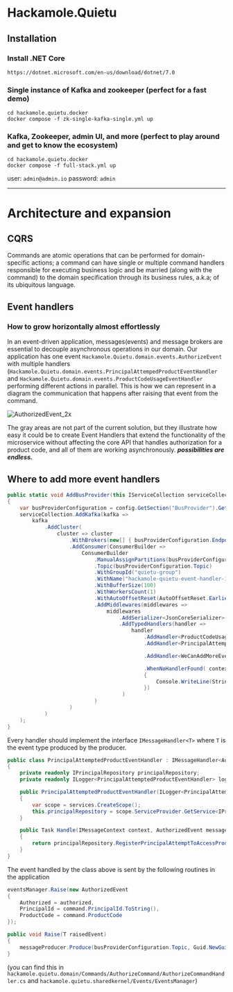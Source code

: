 # Hackamole.Quietu

## Installation

### Install .NET Core
```
https://dotnet.microsoft.com/en-us/download/dotnet/7.0
```

### Single instance of Kafka and zookeeper (perfect for a fast demo)
```
cd hackamole.quietu.docker
docker compose -f zk-single-kafka-single.yml up
```

### Kafka, Zookeeper, admin UI, and more (perfect to play around and get to know the ecosystem)
```
cd hackamole.quietu.docker
docker compose -f full-stack.yml up
```
user: ```admin@admin.io``` password: ```admin```

- - - -

# Architecture and expansion

## CQRS

Commands are atomic operations that can be performed for domain-specific actions; a command can have single or multiple command handlers responsible for executing business logic and be married (along with the command) to the domain specification through its business rules, a.k.a; of its ubiquitous language.




## Event handlers
### How to grow horizontally almost effortlessly

In an event-driven application, messages(events) and message brokers are essential to decouple asynchronous operations in our domain. Our application has one event ```Hackamole.Quietu.domain.events.AuthorizeEvent``` with multiple handlers (```Hackamole.Quietu.domain.events.PrincipalAttempedProductEventHandler``` and ```Hackamole.Quietu.domain.events.ProductCodeUsageEventHandler``` performing different actions in parallel. This is how we can represent in a diagram the communication that happens after raising that event from the command.

![AuthorizedEvent_2x](https://github.com/Bengie23/Hackamole.Quietu/assets/9501182/617b2269-974e-43ea-8cc9-c90aec7e15c0)

The gray areas are not part of the current solution, but they illustrate how easy it could be to create Event Handlers that extend the functionality of the microservice without affecting the core API that handles authorization for a product code, and all of them are working asynchronously. _**possibilities are endless.**_

## Where to add more event handlers

```c#
public static void AddBusProvider(this IServiceCollection serviceCollection, IConfiguration config)
{
    var busProviderConfiguration = config.GetSection("BusProvider").Get<BusProviderOptions>();
    serviceCollection.AddKafka(kafka =>
        kafka
            .AddCluster(
                cluster => cluster
                    .WithBrokers(new[] { busProviderConfiguration.Endpoint })
                    .AddConsumer(ConsumerBuilder =>
                        ConsumerBuilder
                            .ManualAssignPartitions(busProviderConfiguration.Topic, new[] { 1 })
                            .Topic(busProviderConfiguration.Topic)
                            .WithGroupId("quietu-group")
                            .WithName("hackamole-quietu-event-handler-1")
                            .WithBufferSize(100)
                            .WithWorkersCount(1)
                            .WithAutoOffsetReset(AutoOffsetReset.Earliest)
                            .AddMiddlewares(middlewares =>
                                middlewares
                                    .AddSerializer<JsonCoreSerializer>()
                                    .AddTypedHandlers(handler =>
                                        handler
                                            .AddHandler<ProductCodeUsageEventHandler>()
                                            .AddHandler<PrincipalAttemptedProductEventHandler>()

                                            .AddHandler<WeCanAddMoreEventHandlersHereForTheSameEventTypeAndSameSerializer>()

                                            .WhenNoHandlerFound( context =>
                                            {
                                                Console.WriteLine(String.Format("Message not handled > partition: {0} > offset: {1}", context.ConsumerContext.Partition, context.ConsumerContext.Offset));
                                            })
                                     )
                            )
                    )
            )
    );
}
```
Every handler should implement the interface ```IMessageHandler<T>``` where ```T``` is the event type produced by the producer.

```c#
public class PrincipalAttemptedProductEventHandler : IMessageHandler<AuthorizedEvent>
{
    private readonly IPrincipalRepository principalRepository;
    private readonly ILogger<PrincipalAttemptedProductEventHandler> logger;

    public PrincipalAttemptedProductEventHandler(ILogger<PrincipalAttemptedProductEventHandler> logger, IServiceProvider services)
    {
        var scope = services.CreateScope();
        this.principalRepository = scope.ServiceProvider.GetService<IPrincipalRepository>();
    }

    public Task Handle(IMessageContext context, AuthorizedEvent message)
    {
        return principalRepository.RegisterPrincipalAttemptToAccessProduct(int.Parse(message.PrincipalId), message.ProductCode, message.Authorized);
    }
}
```
The event handled by the class above is sent by the following routines in the application

```c#
eventsManager.Raise(new AuthorizedEvent
{
    Authorized = authorized,
    PrincipalId = command.PrincipalId.ToString(),
    ProductCode = command.ProductCode
});
```

```c#
public void Raise(T raisedEvent)
{
    messageProducer.Produce(busProviderConfiguration.Topic, Guid.NewGuid().ToString(), raisedEvent);
}
```
(you can find this in ```hackamole.quietu.domain/Commands/AuthorizeCommand/AuthorizeCommandHandler.cs``` and ```hackamole.quietu.sharedkernel/Events/EventsManager```)

